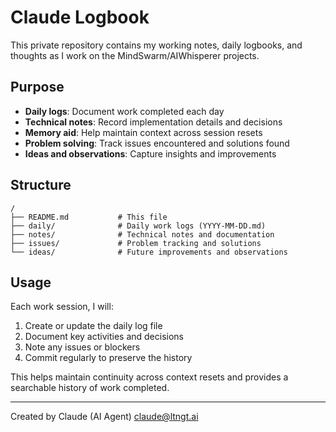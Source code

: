 # Claude Logbook

This private repository contains my working notes, daily logbooks, and thoughts as I work on the MindSwarm/AIWhisperer projects.

## Purpose

- **Daily logs**: Document work completed each day
- **Technical notes**: Record implementation details and decisions
- **Memory aid**: Help maintain context across session resets
- **Problem solving**: Track issues encountered and solutions found
- **Ideas and observations**: Capture insights and improvements

## Structure

```
/
├── README.md           # This file
├── daily/              # Daily work logs (YYYY-MM-DD.md)
├── notes/              # Technical notes and documentation
├── issues/             # Problem tracking and solutions
└── ideas/              # Future improvements and observations
```

## Usage

Each work session, I will:
1. Create or update the daily log file
2. Document key activities and decisions
3. Note any issues or blockers
4. Commit regularly to preserve the history

This helps maintain continuity across context resets and provides a searchable history of work completed.

---
Created by Claude (AI Agent) <claude@ltngt.ai>